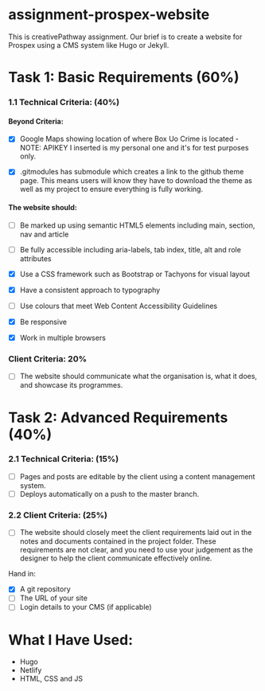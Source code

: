 # assignment-prospex-website

This is creativePathway assignment. Our brief is to create a website for Prospex using a CMS system like Hugo or Jekyll.

# Task 1: Basic Requirements (60%)

### 1.1 Technical Criteria: (40%)

#### Beyond Criteria:

- [x] Google Maps showing location of where Box Uo Crime is located - NOTE: APIKEY I inserted is my personal one and it's for test purposes only.

- [x] .gitmodules has submodule which creates a link to the github theme page. This means users will know they have to download the theme as well as my project to ensure everything is fully working.

#### The website should:

- [ ] Be marked up using semantic HTML5 elements including main, section, nav and article
- [ ] Be fully accessible including aria-labels, tab index, title, alt and role attributes
- [x] Use a CSS framework such as Bootstrap or Tachyons for visual layout

- [x] Have a consistent approach to typography
- [ ] Use colours that meet Web Content Accessibility Guidelines
- [x] Be responsive
- [x] Work in multiple browsers

### Client Criteria: 20%

- [ ] The website should communicate what the organisation is, what it does, and
      showcase its programmes.

# Task 2: Advanced Requirements (40%)

### 2.1 Technical Criteria: (15%)

- [ ] Pages and posts are editable by the client using a content management system.
- [ ] Deploys automatically on a push to the master branch.

### 2.2 Client Criteria: (25%)

- [ ] The website should closely meet the client requirements laid out in the notes and
      documents contained in the project folder. These requirements are not clear, and
      you need to use your judgement as the designer to help the client communicate
      effectively online.

Hand in:

- [x] A git repository
- [ ] The URL of your site
- [ ] Login details to your CMS (if applicable)

# What I Have Used:

- Hugo
- Netlify
- HTML, CSS and JS
